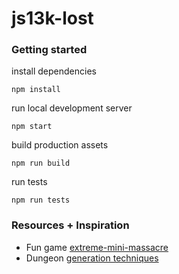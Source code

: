 # js13k-lost

### Getting started
install dependencies
```
npm install
```

run local development server
```
npm start
```

build production assets
```
npm run build
```

run tests
```
npm run tests
```

### Resources + Inspiration
- Fun game [extreme-mini-massacre](https://github.com/js13kGames/Extreme-Mini-Massacre)
- Dungeon [generation techniques](https://gamedev.stackexchange.com/questions/82059/algorithm-for-procedureral-2d-map-with-connected-paths)
